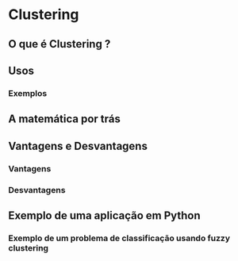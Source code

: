 # Clustering

## O que é Clustering ?

## Usos

### Exemplos

## A matemática por trás

## Vantagens e Desvantagens

### Vantagens

### Desvantagens

## Exemplo de uma aplicação em Python

### Exemplo de um problema de classificação usando fuzzy clustering

```Python

```
